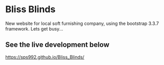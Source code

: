 # Bliss Blinds
New website for local soft furnishing company, using the bootstrap 3.3.7 framework.
Lets get busy...

## See the live development below
https://sps992.github.io/Bliss_Blinds/
